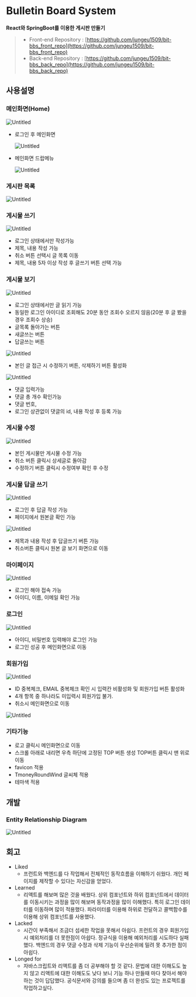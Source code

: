 # Bulletin Board System

**React와 SpringBoot를 이용한 게시판 만들기**


> - Front-end Repository : [https://github.com/jungeu1509/bit-bbs_front_repo](https://github.com/jungeu1509/bit-bbs_front_repo)
> - Back-end Repository : [https://github.com/jungeu1509/bit-bbs_back_repo](https://github.com/jungeu1509/bit-bbs_back_repo)

## 사용설명

### 메인화면(Home)

![Untitled](README_images/Untitled.png)

- 로그인 후 메인화면

    ![Untitled](README_images/Untitled%201.png)

- 메인화면 드랍메뉴

    ![Untitled](README_images/Untitled%202.png)


### 게시판 목록

![Untitled](README_images/Untitled%203.png)

### 게시물 쓰기

![Untitled](README_images/Untitled%204.png)

- 로그인 상태에서만 작성가능
- 제목, 내용 작성 가능
- 취소 버튼 선택시 글 목록 이동
- 제목, 내용 5자 이상 작성 후 글쓰기 버튼 선택 가능

### 게시물 보기

![Untitled](README_images/Untitled%205.png)

- 로그인 상태에서만 글 읽기 가능
- 동일한 로그인 아이디로 조회해도 20분 동안 조회수 오르지 않음(20분 후 글 봤을 경우 조회수 상승)
- 글목록 돌아가는 버튼
- 새글쓰는 버튼
- 답글쓰는 버튼

![Untitled](README_images/Untitled%206.png)

- 본인 글 접근 시 수정하기 버튼, 삭제하기 버튼 활성화

![Untitled](README_images/Untitled%207.png)

- 댓글 입력가능
- 댓글 총 개수 확인가능
- 댓글 번호,
- 로그인 상관없이 댓글의 id, 내용 작성 후 등록 가능

### 게시물 수정

![Untitled](README_images/Untitled%208.png)

- 본인 게시물만 게시물 수정 가능
- 취소 버튼 클릭시 상세글로 돌아감
- 수정하기 버튼 클릭시 수정여부 확인 후 수정

### 게시물 답글 쓰기

![Untitled](README_images/Untitled%209.png)

- 로그인 후 답글 작성 가능
- 페이지에서 원본글 확인 가능

![Untitled](README_images/Untitled%2010.png)

- 제목과 내용 작성 후 답글쓰기 버튼 가능
- 취소버튼 클릭시 원본 글 보기 화면으로 이동

### 마이페이지

![Untitled](README_images/Untitled%2011.png)

- 로그인 해야 접속 가능
- 아이디, 이름, 이메일 확인 가능

### 로그인

![Untitled](README_images/Untitled%2012.png)

- 아이디, 비밀번호 입력해야 로그인 가능
- 로그인 성공 후 메인화면으로 이동

### 회원가입

![Untitled](README_images/Untitled%2013.png)

- ID 중복체크, EMAIL 중복체크 확인 시 입력칸 비활성화 및 회원가입 버튼 활성화
- 4개 항목 중 하나라도 미입력시 회원가입 불가.
- 취소시 메인화면으로 이동

![Untitled](README_images/Untitled%2014.png)

### 기타기능

- 로고 클릭시 메인화면으로 이동
- 스크롤 아래로 내리면 우측 하단에 고정된 TOP 버튼 생성 TOP버튼 클릭시 맨 위로 이동
- favicon 적용
- TmoneyRoundWind 글씨체 적용
- 테마색 적용

## 개발

### ****Entity Relationship Diagram****

![Untitled](README_images/Untitled%2015.png)

## 회고

- Liked
    - 프런트와 백엔드를 다 작업해서 전체적인 동작흐름을 이해하기 쉬웠다. 개인 페이지를 제작할 수 있다는 자신감을 얻었다.
- Learned
    - 리액트를 해보며 많은 것을 배웠다. 상위 컴포넌트와 하위 컴포넌트에서 데이터를 이동시키는 과정을 많이 해보며 동작과정을 많이 이해했다. 특히 로그인 데이터를 이동하며 많이 적용했다. 파라미터를 이용해 하위로 전달하고 콜백함수를 이용해 상위 컴포넌트를 사용했다.
- Lacked
    - 시간이 부족해서 조금더 섬세한 작업을 못해서 아쉽다. 프런트의 경우 회원가입시 예외처리를 더 못한점이 아쉽다. 정규식을 이용해 예외처리를 시도하다 실패했다. 백엔드의 경우 댓글 수정과 삭제 기능이 우선순위에 밀려 못 추가한 점이 아쉽다.
- Longed for
    - 자바스크립트와 리액트를 좀 더 공부해야 할 것 같다. 문법에 대한 이해도도 높지 않고 리액트에 대한 이해도도 낮다 보니 기능 하나 만들때 마다 찾아서 해야하는 것이 답답했다. 공식문서와 강의를 들으며 좀 더 완성도 있는 프로젝트를 작업하고싶다.
